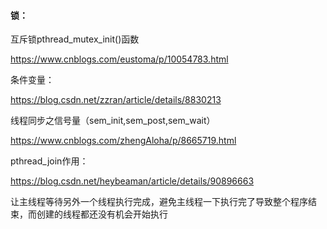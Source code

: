 #### 锁：

互斥锁pthread_mutex_init()函数

https://www.cnblogs.com/eustoma/p/10054783.html

条件变量：

https://blog.csdn.net/zzran/article/details/8830213

线程同步之信号量（sem_init,sem_post,sem_wait）

https://www.cnblogs.com/zhengAloha/p/8665719.html



pthread_join作用：

https://blog.csdn.net/heybeaman/article/details/90896663

让主线程等待另外一个线程执行完成，避免主线程一下执行完了导致整个程序结束，而创建的线程都还没有机会开始执行